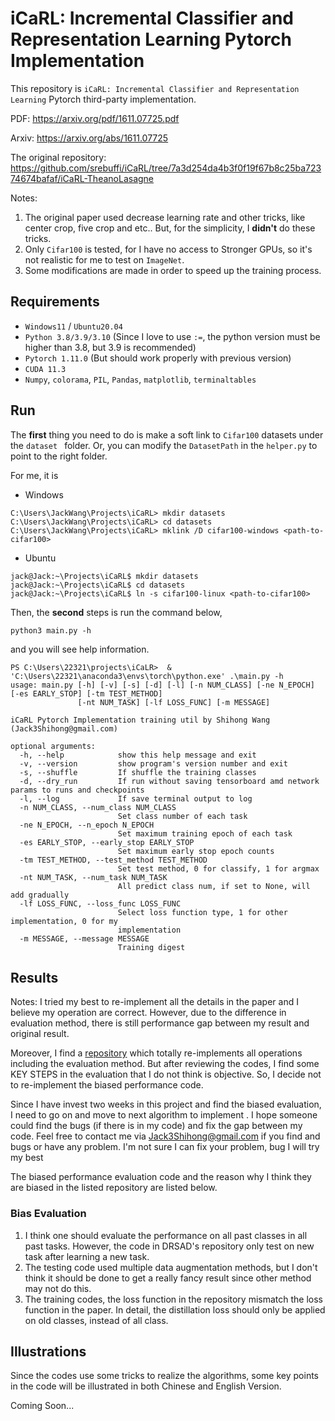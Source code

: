 # iCaRL: Incremental Classifier and Representation Learning Pytorch Implementation

This repository is `iCaRL: Incremental Classifier and Representation Learning` Pytorch third-party implementation.

PDF: https://arxiv.org/pdf/1611.07725.pdf

Arxiv: https://arxiv.org/abs/1611.07725

The original repository: https://github.com/srebuffi/iCaRL/tree/7a3d254da4b3f0f19f67b8c25ba72374674bafaf/iCaRL-TheanoLasagne

Notes:

1. The original paper used decrease learning rate and other tricks, like center crop, five crop and etc.. But, for the simplicity, I **didn't** do these tricks.
2. Only `Cifar100` is tested, for I have no access to Stronger GPUs, so it's not realistic for me to test on `ImageNet`.
3. Some modifications are made in order to speed up the training process.

## Requirements

- `Windows11` / `Ubuntu20.04`
- `Python 3.8/3.9/3.10` (Since I love to use `:=`, the python version must be higher than 3.8, but 3.9 is recommended)
- `Pytorch 1.11.0` (But should work properly with previous version)
- `CUDA 11.3`
- `Numpy`, `colorama`, `PIL`, `Pandas`, `matplotlib`, `terminaltables` 

## Run

The **first** thing you need to do is make a soft link to `Cifar100` datasets under the `dataset ` folder. Or, you can modify the `DatasetPath` in the `helper.py` to point to the right folder.

For me, it is

- Windows

```shell
C:\Users\JackWang\Projects\iCaRL> mkdir datasets
C:\Users\JackWang\Projects\iCaRL> cd datasets
C:\Users\JackWang\Projects\iCaRL> mklink /D cifar100-windows <path-to-cifar100>
```

- Ubuntu

```shell
jack@Jack:~\Projects\iCaRL$ mkdir datasets
jack@Jack:~\Projects\iCaRL$ cd datasets
jack@Jack:~\Projects\iCaRL$ ln -s cifar100-linux <path-to-cifar100>
```

Then, the **second** steps is run the command below,

```shell
python3 main.py -h
```

and you will see help information.

```shell
PS C:\Users\22321\projects\iCaLR>  & 'C:\Users\22321\anaconda3\envs\torch\python.exe' .\main.py -h
usage: main.py [-h] [-v] [-s] [-d] [-l] [-n NUM_CLASS] [-ne N_EPOCH] [-es EARLY_STOP] [-tm TEST_METHOD]
               [-nt NUM_TASK] [-lf LOSS_FUNC] [-m MESSAGE]

iCaRL Pytorch Implementation training util by Shihong Wang (Jack3Shihong@gmail.com)

optional arguments:
  -h, --help            show this help message and exit
  -v, --version         show program's version number and exit
  -s, --shuffle         If shuffle the training classes
  -d, --dry_run         If run without saving tensorboard amd network params to runs and checkpoints
  -l, --log             If save terminal output to log
  -n NUM_CLASS, --num_class NUM_CLASS
                        Set class number of each task
  -ne N_EPOCH, --n_epoch N_EPOCH
                        Set maximum training epoch of each task
  -es EARLY_STOP, --early_stop EARLY_STOP
                        Set maximum early stop epoch counts
  -tm TEST_METHOD, --test_method TEST_METHOD
                        Set test method, 0 for classify, 1 for argmax
  -nt NUM_TASK, --num_task NUM_TASK
                        All predict class num, if set to None, will add gradually
  -lf LOSS_FUNC, --loss_func LOSS_FUNC
                        Select loss function type, 1 for other implementation, 0 for my
                        implementation
  -m MESSAGE, --message MESSAGE
                        Training digest
```



## Results

Notes: I tried my best to re-implement all the details in the paper and I believe my operation are correct. However, due to the difference in evaluation method, there is still performance gap between my result and original result.

Moreover, I find a [repository](https://github.com/DRSAD/iCaRL/tree/9768d45a86d7b43acfcf539ad84ae6d88f47d9e7 "repository") which totally re-implements all operations including the evaluation method. But after reviewing the codes, I find some KEY STEPS in the evaluation that I do not think is objective. So, I decide not to re-implement the biased performance code.

Since I have invest two weeks in this project and find the biased evaluation, I need to go on and move to next algorithm to implement . I hope someone could find the bugs (if there is in my code) and fix the gap between my code. Feel free to contact me via Jack3Shihong@gmail.com if you find and bugs or have any problem. I'm not sure I can fix your problem, bug I will try my best

The biased performance evaluation code and the reason why I think they are biased in the listed repository are listed below.



### Bias Evaluation

1. I think one should evaluate the performance on all past classes in all past tasks. However, the code in DRSAD's repository only test on new task after learning a new task.
2. The testing code used multiple data augmentation methods, but I don't think it should be done to get a really fancy result since other method may not do this.
3. The training codes, the loss function in the repository mismatch the loss function in the paper. In detail, the distillation loss should only be applied on old classes, instead of all class.




## Illustrations

Since the codes use some tricks to realize the algorithms, some key points in the code will be illustrated in both Chinese and English Version.

Coming Soon...
